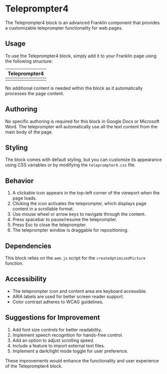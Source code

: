 # Teleprompter4

The Teleprompter4 block is an advanced Franklin component that provides a customizable teleprompter functionality for web pages.

## Usage

To use the Teleprompter4 block, simply add it to your Franklin page using the following structure:

| Teleprompter4 |
| ------------- |
|               |

No additional content is needed within the block as it automatically processes the page content.

## Authoring

No specific authoring is required for this block in Google Docs or Microsoft Word. The teleprompter will automatically use all the text content from the main body of the page.

## Styling

The block comes with default styling, but you can customize its appearance using CSS variables or by modifying the `teleprompter4.css` file.

## Behavior

1. A clickable icon appears in the top-left corner of the viewport when the page loads.
2. Clicking the icon activates the teleprompter, which displays page content in a scrollable format.
3. Use mouse wheel or arrow keys to navigate through the content.
4. Press spacebar to pause/resume the teleprompter.
5. Press Esc to close the teleprompter.
6. The teleprompter window is draggable for repositioning.

## Dependencies

This block relies on the `aem.js` script for the `createOptimizedPicture` function.

## Accessibility

- The teleprompter icon and content area are keyboard accessible.
- ARIA labels are used for better screen reader support.
- Color contrast adheres to WCAG guidelines.

## Suggestions for Improvement

1. Add font size controls for better readability.
2. Implement speech recognition for hands-free control.
3. Add an option to adjust scrolling speed.
4. Include a feature to import external text files.
5. Implement a dark/light mode toggle for user preference.

These improvements would enhance the functionality and user experience of the Teleprompter4 block.
